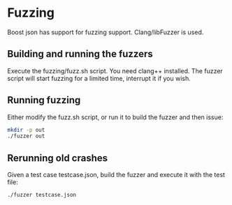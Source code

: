 # Fuzzing

Boost json has support for fuzzing support. Clang/libFuzzer is used.

## Building and running the fuzzers
Execute the fuzzing/fuzz.sh script. You need clang++ installed. The fuzzer script will start fuzzing for a limited time, interrupt it if you wish.

## Running fuzzing
Either modify the fuzz.sh script, or run it to build the fuzzer and then issue:
```sh
mkdir -p out
./fuzzer out
```

## Rerunning old crashes
Given a test case testcase.json, build the fuzzer and execute it with the test file:
```sh
./fuzzer testcase.json
```

